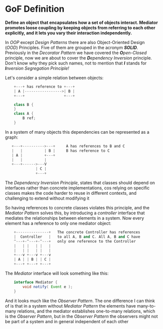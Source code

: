 # GoF Definition
**Define an object that encapsulates how a set of objects interact. 
Mediator promotes loose coupling by keeping objects from referring 
to each other explicitly, and it lets you vary their interaction 
independently.**

In *OOP* except *Design Patterns* there are also Object-Oriented
Design (*OOD*) Principles. Five of them are grouped in the acronym
***SOLID***. Previously in the *Decorator Pattern* we have covered
the ***O**pen-Closed* principle, now we are about to cover the
***D**ependency Inversion* principle. Don't know why they pick
such names, not to mention that ***I*** stands for
***I**nversion Segregation Principle!*

Let's consider a simple relation between objects:
```c++
    +---+ has reference to +---+
    | A |----------------->| B |
    +---+                  +---+

    class B {
    }
    class A {
        B ref;
    }
```
In a system of many objects this dependencies can be represented as
a graph:
```java
   +---+---------->---+     A has references to B and C
   |   |          | B |     B has reference to C
   | A |          +---+
   |   |          |
   +---+------>---V
              | C |
              +---+
```
The *Dependency Inversion Principle*, states that classes should
depend on interfaces rather than concrete implementations, cos
relying on specific classes makes the code harder to reuse in
different contexts, and challenging to extend without modifying it

So having references to concrete classes violates this principle,
and the *Mediator Pattern* solves this, by introducing a *controller*
interface that mediates the relationships between elements in a
system. Now every element has a reference to only one mediator
object:
```c++
    +---------------+   The concrete Controller has references
    |  Controller   |   to all A, B and C. All A, B and C have
    ^---+-^---+-^---+   only one reference to the Controller
    |   | |   | |   |
    |   | |   | |   |
    +---v +---v +---v
    | A | | B | | C |
    +---+ +---+ +---+
```
The *Mediator* interface will look something like this:
```java
    interface Mediator {
        void notify( Event e );
    }
```
And it looks much like the *Observer Pattern*. The one difference
I can think of is that in a system without *Mediator Pattern* the
elements have many-to-many relations, and the mediator establishes
one-to-many relations, which is the *Observer Pattern*, but in the
*Observer Pattern* the observers might not be part of a system and
in general independent of each other
